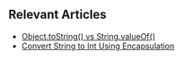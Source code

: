 ## Relevant Articles
- [Object.toString() vs String.valueOf()](https://www.baeldung.com/java-object-tostring-vs-string-valueof)
- [Convert String to Int Using Encapsulation](https://www.baeldung.com/java-encapsulation-convert-string-to-int)
